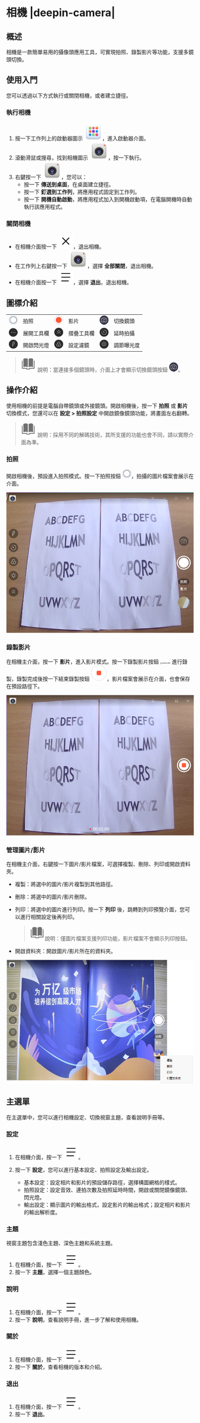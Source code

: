 # 相機 |deepin-camera|

## 概述

相機是一款簡單易用的攝像頭應用工具，可實現拍照、錄製影片等功能，支援多鏡頭切換。

## 使用入門

您可以透過以下方式執行或關閉相機，或者建立捷徑。

### 執行相機

1. 按一下工作列上的啟動器圖示 ![deepin_launcher](../common/deepin_launcher.svg)，進入啟動器介面。
2. 滾動滑鼠或搜尋，找到相機圖示 ![camera](../common/camera.svg)，按一下執行。
3. 右鍵按一下 ![camera](../common/camera.svg)，您可以：
   - 按一下 **傳送到桌面**，在桌面建立捷徑。
   - 按一下 **釘選到工作列**，將應用程式固定到工作列。
   - 按一下 **開機自動啟動**，將應用程式加入到開機啟動項，在電腦開機時自動執行該應用程式。

### 關閉相機

- 在相機介面按一下 ![close](../common/close.svg)，退出相機。
- 在工作列上右鍵按一下 ![camera](../common/camera.svg)，選擇 **全部關閉**，退出相機。
- 在相機介面按一下 ![icon_menu](../common/icon_menu.svg)，選擇 **退出**，退出相機。

## 圖標介紹

<table class="block1">
    <tbody>
        <tr>
            <td><img src="../common/photograph.png" alt="拍照" class="inline" /></td>
            <td>拍照</td>
            <td><img src="../common/record.png" alt="影片" class="inline" /></td>
            <td>影片</td>
            <td><img src="../common/switch.png" alt="切換鏡頭" class="inline" /></td>
            <td>切換鏡頭</td>
        </tr>
        <tr>
            <td><img src="../common/more.png" alt="展開" class="inline" /></td>
            <td>展開工具欄</td>
            <td><img src="../common/fold.png" alt="摺疊" class="inline" /></td>
            <td>摺疊工具欄</td>
            <td><img src="../common/delay.png" alt="延時" class="inline" /></td>
            <td>延時拍攝</td>
       </tr>   
       <tr>
            <td><img src="../common/flashlight.png" alt="閃光燈" class="inline" /></td>
            <td>開啟閃光燈</td>
            <td><img src="../common/filter.png" alt="濾鏡" class="inline" /></td>
            <td>設定濾鏡</td>
            <td><img src="../common/exposure.png" alt="曝光" class="inline" /></td>
            <td>調節曝光度</td>
        </tr>
    </tbody>
</table>

> ![notes](../common/notes.svg) 說明：當連接多個鏡頭時，介面上才會顯示切換鏡頭按鈕 ![icon](../common/switch.png)。

## 操作介紹

使用相機的前提是電腦自帶鏡頭或外接鏡頭。開啟相機後，按一下 **拍照** 或 **影片** 切換模式，您還可以在 **設定 > 拍照設定** 中開啟鏡像鏡頭功能，將畫面左右翻轉。

> ![notes](../common/notes.svg) 說明：採用不同的解碼技術，其所支援的功能也會不同，請以實際介面為準。

### 拍照

開啟相機後，預設進入拍照模式。按一下拍照按鈕 ![photograph](../common/photograph.png)，拍攝的圖片檔案會展示在介面。

<img src="fig/image.png" alt="image" style="zoom: 80%;" />

### 錄製影片

在相機主介面，按一下 **影片**，進入影片模式。按一下錄製影片按鈕 <img src="../common/record.svg" alt="transcribe" style="zoom:33%;" /> 進行錄製，錄製完成後按一下結束錄製按鈕 <img src="../common/stop.svg" alt="stop" style="zoom: 33%;" />，影片檔案會展示在介面，也會保存在預設路徑下。

<img src="fig/video.png" alt="video" style="zoom:80%;" />

### 管理圖片/影片

在相機主介面，右鍵按一下圖片/影片檔案，可選擇複製、刪除、列印或開啟資料夾。

- 複製：將選中的圖片/影片複製到其他路徑。
- 刪除：將選中的圖片/影片刪除。
- 列印：將選中的圖片進行列印。按一下 **列印** 後，跳轉到列印預覽介面，您可以進行相關設定後再列印。

   > ![notes](../common/notes.svg)說明：僅圖片檔案支援列印功能，影片檔案不會顯示列印按鈕。

- 開啟資料夾：開啟圖片/影片所在的資料夾。

<img src="fig/right_menu.png" alt="right_menu" style="zoom:80%;" />

## 主選單

在主選單中，您可以進行相機設定、切換視窗主題，查看說明手冊等。

### 設定

1. 在相機介面，按一下 ![icon_menu](../common/icon_menu.svg)。
2. 按一下 **設定**，您可以進行基本設定、拍照設定及輸出設定。

   - 基本設定：設定相片和影片的預設儲存路徑，選擇構圖網格的樣式。
   - 拍照設定：設定音效、連拍次數及拍照延時時間，開啟或關閉鏡像鏡頭、閃光燈。
   - 輸出設定：顯示圖片的輸出格式，設定影片的輸出格式；設定相片和影片的輸出解析度。

### 主題

視窗主題包含淺色主題、深色主題和系統主題。
1. 在相機介面，按一下 ![icon_menu](../common/icon_menu.svg)。
2. 按一下 **主題**，選擇一個主題顏色。

### 說明

1. 在相機介面，按一下 ![icon_menu](../common/icon_menu.svg)。
2. 按一下 **說明**，查看說明手冊，進一步了解和使用相機。

### 關於

1. 在相機介面，按一下 ![icon_menu](../common/icon_menu.svg)。
2. 按一下 **關於**，查看相機的版本和介紹。

### 退出

1. 在相機介面，按一下 ![icon_menu](../common/icon_menu.svg)。
2. 按一下 **退出**。